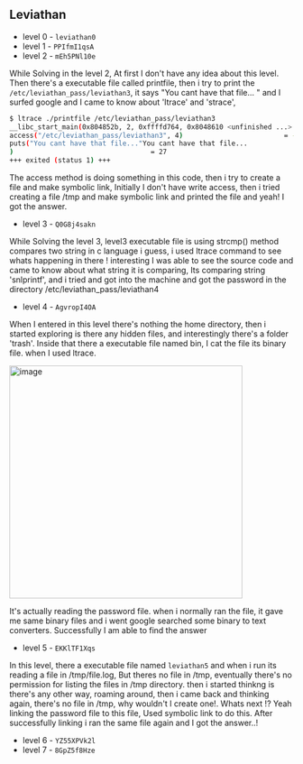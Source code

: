 ## Leviathan

- level 0 - `leviathan0`
- level 1 - `PPIfmI1qsA`
- level 2 - `mEh5PNl10e`

While Solving in the level 2, At first I don't have any idea about this level. Then there's a executable file called printfile,
then i try to print the `/etc/leviathan_pass/leviathan3`, it says "You cant have that file... " and I surfed google and I came to know about 'ltrace' and 'strace',

```bash
$ ltrace ./printfile /etc/leviathan_pass/leviathan3
__libc_start_main(0x804852b, 2, 0xffffd764, 0x8048610 <unfinished ...>
access("/etc/leviathan_pass/leviathan3", 4)                         = -1
puts("You cant have that file..."You cant have that file...
)                                  = 27
+++ exited (status 1) +++
```
The access method is doing something in this code, then i try to create a file and make symbolic link, Initially I don't have write access, then i tried creating a file /tmp and make symbolic link and printed the file and yeah! I got the answer.

- level 3 - `Q0G8j4sakn`

While Solving the level 3, level3 executable file is using strcmp() method compares two string in c language i guess, i used ltrace command to see whats happening in there ! interesting I was able to see the source code and came to know about what string it is comparing, Its comparing string 'snlprintf', and i tried and got into the machine and got the password in the directory /etc/leviathan_pass/leviathan4

- level 4 - `AgvropI4OA`

When I entered in this level there's nothing the home directory, then i started exploring is there any hidden files, and interestingly there's a folder 'trash'. Inside that there a executable file named bin, I cat the file its binary file. when I used ltrace.

<img width="413" alt="image" src="https://github.com/cyber-sparky/CTF/assets/85377859/1cc4b532-4cfa-44c0-8b40-bd817387ddf1">

It's actually reading the password file. when i normally ran the file, it gave me same binary files and i went google searched some binary to text converters. Successfully I am able to find the answer 

- level 5 - `EKKlTF1Xqs`

In this level, there a executable file named `leviathan5` and  when i run its reading a file in /tmp/file.log, But theres no file in /tmp, eventually there's no permission for listing the files in /tmp directory. then i started thinkng is there's any other way, roaming around, then i came back and thinking again, there's no file in /tmp, why wouldn't I create one!. Whats next !? Yeah linking the password file to this file, Used symbolic link to do this. After successfully linking i ran the same file again and I got the answer..!

- level 6 - `YZ55XPVk2l`
- level 7 - `8GpZ5f8Hze`
